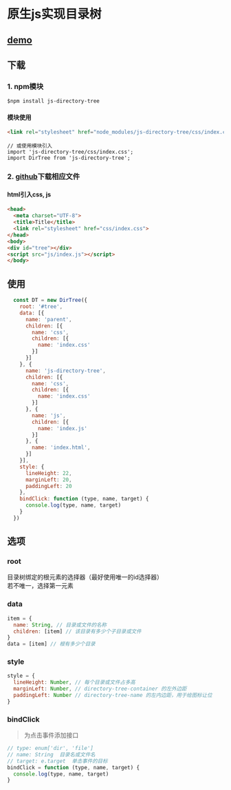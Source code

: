# 原生js实现目录树
## [demo](https://juntaiz.github.io/js-directory-tree/)
## 下载

### 1. npm模块
``` 
$npm install js-directory-tree
```
#### 模块使用
```html
<link rel="stylesheet" href="node_modules/js-directory-tree/css/index.css">
```
```
// 或使用模块引入
import 'js-directory-tree/css/index.css';
import DirTree from 'js-directory-tree';
```

### 2. [github](https://github.com/JunTaiZ/js-directory-tree)下载相应文件

#### html引入css, js
```html
<head>
  <meta charset="UTF-8">
  <title>Title</title>
  <link rel="stylesheet" href="css/index.css">
</head>
<body>
<div id="tree"></div>
<script src="js/index.js"></script>
</body>
```
## 使用

```javascript
  const DT = new DirTree({
    root: '#tree',
    data: [{
      name: 'parent',
      children: [{
        name: 'css',
        children: [{
          name: 'index.css'
        }]
      }]
    }, {
      name: 'js-directory-tree',
      children: [{
        name: 'css',
        children: [{
          name: 'index.css'
        }]
      }, {
        name: 'js',
        children: [{
          name: 'index.js'
        }]
      }, {
        name: 'index.html',
      }]
    }],
    style: {
      lineHeight: 22,
      marginLeft: 20,
      paddingLeft: 20
    },
    bindClick: function (type, name, target) {
      console.log(type, name, target)
    }
  })
```

## 选项

### root
目录树绑定的根元素的选择器（最好使用唯一的id选择器）  
若不唯一，选择第一元素

### data
```javascript
item = {
  name: String, // 目录或文件的名称
  children: [item] // 该目录有多少个子目录或文件
}
data = [item] // 根有多少个目录
```

### style
```javascript
style = {
  lineHeight: Number, // 每个目录或文件占多高
  marginLeft: Number, // directory-tree-container 的左外边距
  paddingLeft: Number // directory-tree-name 的左内边距，用于给图标让位
}
```

### bindClick
> 为点击事件添加接口

```javascript
// type: enum['dir', 'file']
// name: String  目录名或文件名
// target: e.target  单击事件的目标
bindClick = function (type, name, target) {
  console.log(type, name, target)
}
```
